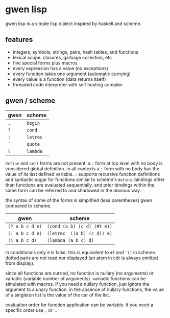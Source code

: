 # gwen lisp

gwen lisp is a simple lisp dialect inspired by haskell and scheme.

## features
- integers, symbols, strings, pairs, hash tables, and functions
- lexical scope, closures, garbage collection, etc
- five special forms plus macros
- every expression has a value (no exceptions)
- every function takes one argument (automatic currying)
- every value is a function (data returns itself)
- threaded code interpreter with self hosting compiler

## gwen / scheme

| gwen               |  scheme  |
|--------------------|----------|
| `,`                | `begin`  |
| `?`                | `cond`   |
| `:`                | `letrec` |
| <code>&#96;</code> | `quote`  |
| <code>&#92;</code> | `lambda` |

`define` and `set!` forms are not present. a `:` form at top level with
no body is considered global definition. in all contexts a `:` form
with no body has the value of its last defined variable. `:` supports
recursive function definitions and syntactic sugar for functions similar
to scheme's `define`. bindings other than functions are evaluated
sequentially, and prior bindings within the same form can be referred to
and shadowed in the obvious way.

the syntax of some of the forms is simplified (less parentheses)
gwen compared to scheme.

| gwen                         | scheme                      |
|------------------------------|-----------------------------|
| `(? a b c d e)`              | `(cond (a b) (c d) (#t e))` |
| `(: a b c d e)`              | `(letrec  ((a b) (c d)) e)` |
| <code>(&#92; a b c d)</code> | `(lambda (a b c) d)`        |

in conditionals only `0` is false. this is equivalent to `#f` and `'()`
in scheme. dotted pairs are not read nor displayed (an atom in cdr is
always omitted from display).

since all functions are curried, no function is nullary (no arguments)
or variadic (variable number of arguments). variadic functions can be
simulated with macros. if you need a nullary function, just ignore the
argument to a unary function. in the absence of nullary functions, the
value of a singleton list is the value of the car of the list.

evaluation order for function application can be variable. if
you need a specific order use `,` or `:`.
